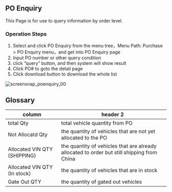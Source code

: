 ## PO Enquiry

This Page is for use to query information by order level.

### Operation Steps

1. Select and click PO Enquiry from the menu tree，Menu Path: Purchase > PO Enquiry menu，and get into PO Enquiry page
2. Input PO number or other query condition
3. click “query” button, and then system will show result
3. Click PO# to goto the detail page
4. Click download button to download the whole list

![screensnap_poenquiry_00](https://github.com/grantpanda/gitbook_ArbeitBuch/raw/master/.gitbook/assets/screensnap_poenquiry_00.jpg)

## Glossary

column | header 2
---|---
total Qty | total vehicle quantity from PO
Not Allocatd Qty | the quantity of vehicles that are not yet allocated to the PO
Allocated VIN QTY (SHIPPING) | the quantity of vehicles that are already allocated to order but still shipping from China
Allocated VIN QTY (In stock) | the quantity of vehicles that are in stock
Gate Out QTY | the quantity of gated out vehicles